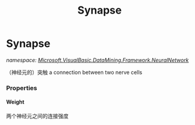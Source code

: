 ﻿---
title: Synapse
---

# Synapse
_namespace: [Microsoft.VisualBasic.DataMining.Framework.NeuralNetwork](N-Microsoft.VisualBasic.DataMining.Framework.NeuralNetwork.html)_

（神经元的）突触 a connection between two nerve cells



### Properties

#### Weight
两个神经元之间的连接强度

